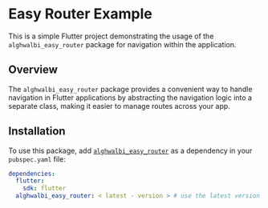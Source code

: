 # Easy Router Example

This is a simple Flutter project demonstrating the usage of the `alghwalbi_easy_router` package for navigation within the application.

## Overview

The `alghwalbi_easy_router` package provides a convenient way to handle navigation in Flutter applications by abstracting the navigation logic into a separate class, making it easier to manage routes across your app.

## Installation

To use this package, add [`alghwalbi_easy_router`](https://pub.dev/packages/alghwalbi_easy_router) as a dependency in your `pubspec.yaml` file:

```yaml
dependencies:
  flutter:
    sdk: flutter
  alghwalbi_easy_router: < latest - version > # use the latest version